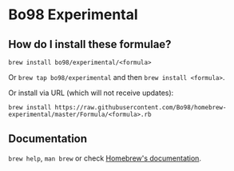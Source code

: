 # Bo98 Experimental

## How do I install these formulae?
`brew install bo98/experimental/<formula>`

Or `brew tap bo98/experimental` and then `brew install <formula>`.

Or install via URL (which will not receive updates):

```
brew install https://raw.githubusercontent.com/Bo98/homebrew-experimental/master/Formula/<formula>.rb
```

## Documentation
`brew help`, `man brew` or check [Homebrew's documentation](https://docs.brew.sh).
